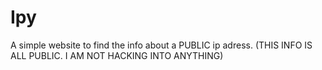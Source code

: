 # Ipy
A simple website to find the info about a PUBLIC ip adress. (THIS INFO IS ALL PUBLIC. I AM NOT HACKING INTO ANYTHING)
